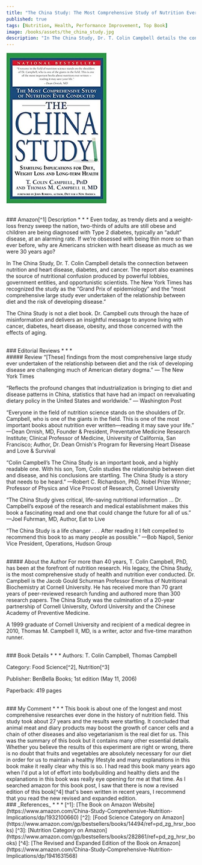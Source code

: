 ```yaml
---
title: "The China Study: The Most Comprehensive Study of Nutrition Ever Conducted And the Startling Implications for Diet, Weight Loss, And Long-term Health"
published: true
tags: [Nutrition, Health, Performance Improvement, Top Book]
image: /books/assets/the_china_study.jpg
description: "In The China Study, Dr. T. Colin Campbell details the connection between nutrition and heart disease, diabetes, and cancer. The report also examines the source of nutritional confusion produced by powerful lobbies, government entities, and opportunistic scientists. The New York Times has recognized the study as the \"Grand Prix of epidemiology\" and the \"most comprehensive large study ever undertaken of the relationship between diet and the risk of developing disease.\""
---
```


![](/books/assets/the_china_study.jpg)

<br>
### Amazon[^1] Description
* * *
Even today, as trendy diets and a weight-loss frenzy sweep the nation, two-thirds of adults are still obese and children are being diagnosed with Type 2 diabetes, typically an “adult” disease, at an alarming rate. If we’re obsessed with being thin more so than ever before, why are Americans stricken with heart disease as much as we were 30 years ago?

In The China Study, Dr. T. Colin Campbell details the connection between nutrition and heart disease, diabetes, and cancer. The report also examines the source of nutritional confusion produced by powerful lobbies, government entities, and opportunistic scientists. The New York Times has recognized the study as the “Grand Prix of epidemiology” and the “most comprehensive large study ever undertaken of the relationship between diet and the risk of developing disease.”

The China Study is not a diet book. Dr. Campbell cuts through the haze of misinformation and delivers an insightful message to anyone living with cancer, diabetes, heart disease, obesity, and those concerned with the effects of aging.

<br>
### Editorial Reviews
* * *
<br>
##### Review
“[These] findings from the most comprehensive large study ever undertaken of the relationship between diet and the risk of developing disease are challenging much of American dietary dogma.”
— The New York Times

“Reflects the profound changes that industrialization is bringing to diet and disease patterns in China, statistics that have had an impact on reevaluating dietary policy in the United States and worldwide.”
— Washington Post

“Everyone in the field of nutrition science stands on the shoulders of Dr. Campbell, who is one of the giants in the field. This is one of the most important books about nutrition ever written—reading it may save your life.”
—Dean Ornish, MD, Founder & President, Preventative Medicine Research Institute; Clinical Professor of Medicine, University of California, San Francisco; Author, Dr. Dean Ornish's Program for Reversing Heart Disease and Love & Survival

“Colin Campbell’s The China Study is an important book, and a highly readable one. With his son, Tom, Colin studies the relationship between diet and disease, and his conclusions are startling. The China Study is a story that needs to be heard.”
—Robert C. Richardson, PhD, Nobel Prize Winner; Professor of Physics and Vice Provost of Research, Cornell University

“The China Study gives critical, life-saving nutritional information … Dr. Campbell’s exposé of the research and medical establishment makes this book a fascinating read and one that could change the future for all of us.”
—Joel Fuhrman, MD, Author, Eat to Live

“The China Study is a life changer . . . After reading it I felt compelled to recommend this book to as many people as possible.”
—Bob Napoli, Senior Vice President, Operations, Hudson Group

<br>
##### About the Author
For more than 40 years, T. Colin Campbell, PhD, has been at the forefront of nutrition research. His legacy, the China Study, is the most comprehensive study of health and nutrition ever conducted. Dr. Campbell is the Jacob Gould Schurman Professor Emeritus of Nutritional Biochemistry at Cornell University. He has received more than 70 grant years of peer-reviewed research funding and authored more than 300 research papers. The China Study was the culmination of a 20-year partnership of Cornell University, Oxford University and the Chinese Academy of Preventive Medicine.

A 1999 graduate of Cornell University and recipient of a medical degree in 2010, Thomas M. Campbell II, MD, is a writer, actor and five-time marathon runner.

<br>
### Book Details
* * *
Authors: T. Colin Campbell, Thomas Campbell

Category: Food Science[^2], Nutrition[^3]

Publisher: BenBella Books; 1st edition (May 11, 2006)

Paperback: 419 pages

<br>
### My Comment
* * *
This book is about one of the longest and most comprehensive researches ever done in the history of nutrition field. This study took about 27 years and the results were startling. It concluded that animal meat and diary products may boost the growth of cancer cells and a chain of other diseases and also vegetarianism is the real diet for us. This was the summary of this book but it contains many other essential details. Whether you believe the results of this experiment are right or wrong, there is no doubt that fruits and vegetables are absolutely necessary for our diet in order for us to maintain a healthy lifestyle and many explanations in this book make it really clear why this is so.
I had read this book many years ago when I'd put a lot of effort into bodybuilding and healthy diets and the explanations in this book was really eye opening for me at that time. As I searched amazon for this book post, I saw that there is now a revised edition of this book[^4] that's been written in recent years, I recommend that you read the new revised and expanded edition.

<br>
### _References_
* * *
[^1]: [The Book on Amazon Website](https://www.amazon.com/China-Study-Comprehensive-Nutrition-Implications/dp/1932100660)
[^2]: [Food Science Category on Amazon](https://www.amazon.com/gp/bestsellers/books/14494/ref=pd_zg_hrsr_books)
[^3]: [Nutrition Category on Amazon](https://www.amazon.com/gp/bestsellers/books/282861/ref=pd_zg_hrsr_books)
[^4]: [The Revised and Expanded Edition of the Book on Amazon](https://www.amazon.com/China-Study-Comprehensive-Nutrition-Implications/dp/1941631568)
